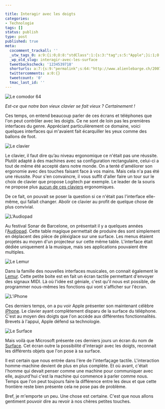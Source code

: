 ```yaml
---

title: Interagir avec les doigts
categories:
- Technologie
tags: []
status: publish
type: post
published: true
meta:
  cocomment_trackall: ''
  _utw_tags_0: a:9:{i:0;O:8:"stdClass":1:{s:3:"tag";s:5:"Apple";}i:1;O:8:"stdClass":1:{s:3:"tag";s:6:"Design";}i:2;O:8:"stdClass":1:{s:3:"tag";s:9:"Ergonomie";}i:3;O:8:"stdClass":1:{s:3:"tag";s:12:"Informatique";}i:4;O:8:"stdClass":1:{s:3:"tag";s:9:"Interface";}i:5;O:8:"stdClass":1:{s:3:"tag";s:8:"Logiciel";}i:6;O:8:"stdClass":1:{s:3:"tag";s:3:"Mac";}i:7;O:8:"stdClass":1:{s:3:"tag";s:7:"Musique";}i:8;O:8:"stdClass":1:{s:3:"tag";s:11:"Technologie";}}
  _wp_old_slug: interagir-avec-les-surface
  tweetbackscheck: '1234539718'
  shorturls: a:7:{s:9:"permalink";s:64:"http://www.alienlebarge.ch/2007/05/31/interagir-avec-les-doigts/";s:7:"tinyurl";s:25:"http://tinyurl.com/ah2gwn";s:4:"isgd";s:17:"http://is.gd/irYe";s:5:"bitly";s:18:"http://bit.ly/S2yG";s:5:"snipr";s:22:"http://snipr.com/bc1ew";s:5:"snurl";s:22:"http://snurl.com/bc1ew";s:7:"snipurl";s:24:"http://snipurl.com/bc1ew";}
  twittercomments: a:0:{}
  tweetcount: '0'
  tmac_last_id: ''
---
```

<img src="https://dlgjp9x71cipk.cloudfront.net/2007/05/interface_c64.png" alt="Le comodor 64" />

<em>Est-ce que notre bon vieux clavier se fait vieux ? Certainement !</em>

Ces temps, on entend beaucoup parler de ces écrans et téléphones que l'on peut contrôler avec les doigts. Ce ne sont de loin pas les premières interfaces du genre. Appréciant particulièrement ce domaine, voici quelques interfaces qui m'avaient fait écarquiller les yeux comme des ballons de foot.

<!--more-->

<img src="https://dlgjp9x71cipk.cloudfront.net/2007/05/interface_clavier.png" alt="Le clavier" />

Le clavier, il faut dire qu’au niveau ergonomique ce n'était pas une réussite. Plutôt adapté à des machines avec sa configuration rectangulaire, celui-ci a tout de même été accepté dans notre monde. On a tenté d'améliorer son ergonomie avec des touches faisant face à vos mains. Mais cela n'a pas été une réussite. Pour s'en convaincre, il vous suffit d'aller faire un tour sur le choix de clavier que propose Logitech par exemple. Le leader de la souris ne propose plus <a href="http://www.logitech.com/index.cfm/products/productlist/CH/FR,crid=2157,categoryid=419" title="Les claviers Logitech">aucun de ces claviers</a> ergonomiques.

De ce fait, on pouvait se poser la question si ce n'était pas l'interface elle-même, qui fallait changer.  Abolir ce clavier au profit de quelque chose de plus convivial.

<img src="https://dlgjp9x71cipk.cloudfront.net/2007/05/interface_audiopad1.png" alt="L’Audiopad" />

Au festival Sonar de Barcelone, on présentait il y a quelques années l'<a href="http://www.jamespatten.com/audiopad/index.php" title="Audiopad">Audiopad</a>. Cette table magique permettait de produire des sont simplement en déplacent des pièce de pléxiglace sur une surface. Les menus étaient projetés au moyen d'un projecteur sur cette même table. L'interface était dédiée uniquement à la musique, mais ses applications pouvaient être multiples.

<img src="https://dlgjp9x71cipk.cloudfront.net/2007/05/interface_lemur.png" alt="Le Lemur" />

Dans la famille des nouvelles interfaces musicales, on connait également le <a href="http://www.jazzmutant.com/lemur_overview.php" title="JazzMutant Lemur">Lemur</a>. Cette petite boite est en fait un écran tactile permettant d'envoyer des signaux MIDI. Là où l'idée est géniale, c'est qu'il nous est possible, de programmer nous-mêmes les fonctions qui vont s'afficher sur l'écran.

<img src="https://dlgjp9x71cipk.cloudfront.net/2007/05/interface_iphone.png" alt="L’iPhone" />

Ces derniers temps, on a pu voir Apple présenter son maintenant célèbre <a href="http://www.apple.com/iphone/" title="Apple iPhone">iPhone</a>. Le clavier ayant complètement disparu de la surface du téléphone. C'est au moyen des doigts que l'on accède aux différentes fonctionnalités. Brevets à l'appui, Apple défend sa technologie.

<img src="https://dlgjp9x71cipk.cloudfront.net/2007/05/interface_surface2.png" alt="Le Surface" />

Mais voilà que Microsoft présente ces derniers jours un écran du nom de <a href="http://www.microsoft.com/surface/" title="Microsoft Surface">Surface</a>. Cet écran outre la possibilité d'interagir avec les doigts, reconnait les différents objets que l'on pose à sa surface.

Il est certain que nous entrée dans l'ère de l'interfaçage tactile. L'interaction homme-machine devient de plus en plus complète. Et où avant, c'était l'homme qui devait penser comme une machine pour communiquer avec elle, aujourd'hui c'est la machine qui commence à parler comme nous. Temps que l'on peut toujours faire la différence entre les deux et que cette frontière reste bien présente cela ne pose pas de problème.

Bref, je m'emporte un peu. Une chose est certaine. C'est que nous allons gentiment pouvoir dire au revoir à nos chères petites touches.
